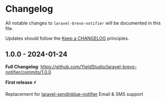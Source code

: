 # Changelog

All notable changes to `laravel-brevo-notifier` will be documented in this file.

Updates should follow the [Keep a CHANGELOG](http://keepachangelog.com/) principles.

## 1.0.0 - 2024-01-24

**Full Changelog**: https://github.com/YieldStudio/laravel-brevo-notifier/commits/1.0.0

**First release ⚡️**

Replacement for [laravel-sendinblue-notifier](https://github.com/YieldStudio/laravel-sendinblue-notifier)
Email & SMS support
